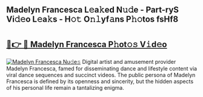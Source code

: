## Madelyn Francesca L𝚎a𝚔ed N𝚞𝚍e - Part-ryS Vi𝚍𝚎o L𝚎a𝚔s - H𝚘𝚝 O𝚗𝚕yf𝚊ns P𝚑𝚘tos fsHf8

# <h2><a href="http://kf24f8.oniu.top/?m=Madelyn+Francesca">🔗👉 🔴 Madelyn Francesca P𝚑ot𝚘𝚜 V𝚒d𝚎o</a></h2>

[![Madelyn Francesca Nu𝚍e𝚜](https://i.imgur.com/0qMVB7G.gif)](http://kf24f8.oniu.top/?m=Madelyn+Francesca)
Digital artist and amusement provider Madelyn Francesca, famed for disseminating dance and lifestyle content via viral dance sequences and succinct videos. The public persona of Madelyn Francesca is defined by its openness and sincerity, but the hidden aspects of his personal life remain a tantalizing enigma.  
